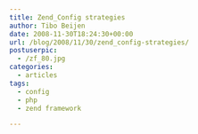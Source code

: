 ```yaml
---
title: Zend_Config strategies
author: Tibo Beijen
date: 2008-11-30T18:24:30+00:00
url: /blog/2008/11/30/zend_config-strategies/
postuserpic:
  - /zf_80.jpg
categories:
  - articles
tags:
  - config
  - php
  - zend framework

---
```

